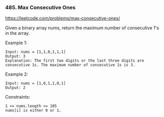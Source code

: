 ### 485. Max Consecutive Ones

https://leetcode.com/problems/max-consecutive-ones/

Given a binary array nums, return the maximum number of consecutive 1's in the array.



Example 1:

    Input: nums = [1,1,0,1,1,1]
    Output: 3
    Explanation: The first two digits or the last three digits are consecutive 1s. The maximum number of consecutive 1s is 3.
Example 2:

    Input: nums = [1,0,1,1,0,1]
    Output: 2


Constraints:

    1 <= nums.length <= 105
    nums[i] is either 0 or 1.